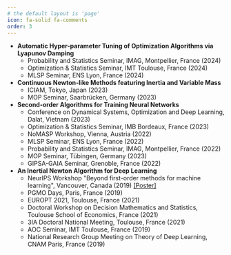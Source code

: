 ```yaml
---
# the default layout is 'page'
icon: fa-solid fa-comments
order: 3
---
```



*   **Automatic Hyper-parameter Tuning of Optimization Algorithms via Lyapunov Damping**
    *   Probability and Statistics Seminar, IMAG, Montpellier, France (2024)
    *   Optimization & Statistics Seminar, IMT Toulouse, France (2024)
    *   MLSP Seminar, ENS Lyon, France (2024)
*   **Continuous Newton-like Methods featuring Inertia and Variable Mass**
    *   ICIAM, Tokyo, Japan (2023)
    *   MOP Seminar, Saarbrücken, Germany (2023)
*   **Second-order Algorithms for Training Neural Networks**
    *   Conference on Dynamical Systems, Optimization and Deep Learning, Dalat, Vietnam (2023)
    *   Optimization & Statistics Seminar, IMB Bordeaux, France (2023)
    *   NoMASP Workshop, Vienna, Austria (2022)
    *   MLSP Seminar, ENS Lyon, France (2022)
    *   Probability and Statistics Seminar, IMAG, Montpellier, France (2022)
    *   MOP Seminar, Tübingen, Germany (2023)
    *   GIPSA-GAIA Seminar, Grenoble, France (2022)
*   **An Inertial Newton Algorithm for Deep Learning**
    *   NeurIPS Workshop "Beyond first-order methods for machine learning", Vancouver, Canada (2019) [\[Poster\]](/images/INNA_poster.png)
    *   PGMO Days, Paris, France (2019)
    *   EUROPT 2021, Toulouse, France (2021)
    *   Doctoral Workshop on Decision Mathematics and Statistics, Toulouse School of Economics, France (2021)
    *   3IA Doctoral National Meeting, Toulouse, France (2021)
    *   AOC Seminar, IMT Toulouse, France (2019)
    *   National Research Group Meeting on Theory of Deep Learning, CNAM Paris, France (2019)